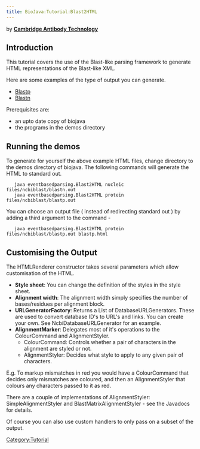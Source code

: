 ```yaml
---
title: BioJava:Tutorial:Blast2HTML
---
```


by **[Cambridge Antibody
Technology](mailto:bioinformatics@CambridgeAntibody.com)**

Introduction
------------

This tutorial covers the use of the Blast-like parsing framework to
generate HTML representations of the Blast-like XML.

Here are some examples of the type of output you can generate.

-   [Blastp](http://www.biojava.org/tutorials/blastlikeParsingCookBook/blastp.html)
-   [Blastn](http://www.biojava.org/tutorials/blastlikeParsingCookBook/blastp.html)

Prerequisites are:

-   an upto date copy of biojava
-   the programs in the demos directory

Running the demos
-----------------

To generate for yourself the above example HTML files, change directory
to the demos directory of biojava. The following commands will generate
the HTML to standard out.

       java eventbasedparsing.Blast2HTML nucleic files/ncbiblast/blastn.out
       java eventbasedparsing.Blast2HTML protein files/ncbiblast/blastp.out

You can choose an output file ( instead of redirecting standard out ) by
adding a third argument to the command -

       java eventbasedparsing.Blast2HTML protein files/ncbiblast/blastp.out blastp.html

Customising the Output
----------------------

The HTMLRenderer constructor takes several parameters which allow
customisation of the HTML.

-   **Style sheet**: You can change the definition of the styles in the
    style sheet.
-   **Alignment width**: The alignment width simply specifies the number
    of bases/residues per alignment block.
-   **URLGeneratorFactory**: Returns a List of DatabaseURLGenerators.
    These are used to convert database ID's to URL's and links. You can
    create your own. See NcbiDatabaseURLGenerator for an example.
-   **AlignmentMarker**: Delegates most of it's operations to the
    ColourCommand and AlignmentStyler.
    -   ColourCommand: Controls whether a pair of characters in the
        alignment are styled or not.
    -   AlignmentStyler: Decides what style to apply to any given pair
        of characters.

E.g. To markup mismatches in red you would have a ColourCommand that
decides only mismatches are coloured, and then an AlignmentStyler that
colours any characters passed to it as red.

There are a couple of implementations of AlignmentStyler:
SimpleAlignmentStyler and BlastMatrixAlignmentStyler - see the Javadocs
for details.

Of course you can also use custom handlers to only pass on a subset of
the output.

<Category:Tutorial>
